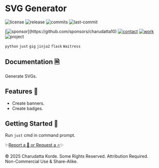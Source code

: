  
# SVG Generator

<!-- Badges: Project Status GitHub -->
![license](https://flat.badgen.net/static/license/EULA/blue)
![release](https://flat.badgen.net/github/release/charudatta10/SVG_Generator)
![commits](https://flat.badgen.net/github/commits/charudatta10/SVG_Generator)
![last-commit](https://flat.badgen.net/github/last-commit/charudatta10/SVG_Generator)

[![sponsor](https://flat.badgen.net//static/sponsor/%E2%9D%A4?)](https://github.com/sponsors/charudatta10)
[![contact](https://flat.badgen.net//static/contact/%E2%98%8E)](https://charudatta10.github.io/LinkNet/)
[![work](https://flat.badgen.net//static/portfolio/%F0%9F%96%BF)](https://charudatta10.github.io/Portfolio/)
![project](https://flat.badgen.net///static/project/SVG_Generator)

<!-- Badges: Tools used -->
`python` `just` `gig` `jinja2` `flask` `Waitress` 

## Documentation 🗎

Generate SVGs.  

## Features 🌟

- Create banners. 
- Create badges. 
 

## Getting Started 🌱

Run `just` cmd in command prompt.

✨[Report a 🐛 or Request a ⭐](https://github.com/charudatta10/legendary-dollop/issues)✨

© 2025 Charudatta Korde. Some Rights Reserved. Attribution Required. Non-Commercial Use & Share-Alike.  

<!-- Acknowledgment, References, Misc -->
